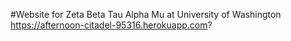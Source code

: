 #Website for Zeta Beta Tau Alpha Mu at University of Washington
https://afternoon-citadel-95316.herokuapp.com?